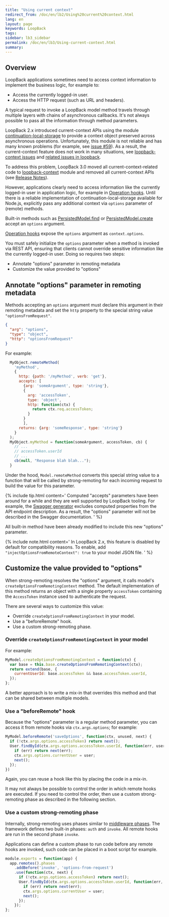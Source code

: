 ```yaml
---
title: "Using current context"
redirect_from: /doc/en/lb2/Using%20current%20context.html
lang: en
layout: page
keywords: LoopBack
tags:
sidebar: lb3_sidebar
permalink: /doc/en/lb3/Using-current-context.html
summary:
---
```


## Overview

LoopBack applications sometimes need to access context information to implement the business logic, for example to:

* Access the currently logged-in user.
* Access the HTTP request (such as URL and headers).

A typical request to invoke a LoopBack model method travels through multiple layers with chains of asynchronous callbacks. It's not always possible to pass all the information through method parameters. 

LoopBack 2.x introduced current-context APIs using the module
[continuation-local-storage](https://www.npmjs.com/package/continuation-local-storage)
to provide a context object preserved across asynchronous operations.
Unfortunately, this module is not reliable and has many known problems (for
example, see [issue #59](https://github.com/othiym23/node-continuation-local-storage/issues/59)).
As a result, the current-context feature does not work in many situations,
see [loopback-context issues](https://github.com/strongloop/loopback-context/issues)
and [related issues in loopback](https://github.com/strongloop/loopback/issues?utf8=%E2%9C%93&q=is%3Aissue%20getCurrentContext).

To address this problem, LoopBack 3.0 moved all current-context-related code to
[loopback-context](https://github.com/strongloop/loopback-context) module
and removed all current-context APIs (see
[Release Notes](3.0-Release-Notes.html#current-context-api-and-middleware-removed)).

However, applications clearly need to access information like the currently
logged-in user in application logic, for example in
[Operation hooks](Operation-hooks.html). Until there is a reliable
implementation of continuation-local-storage available for Node.js,
explicitly pass any additional context via `options` parameter
of (remote) methods.

Built-in methods such as
[PersistedModel.find](http://apidocs.strongloop.com/loopback/#persistedmodel-find)
or
[PersistedModel.create](http://apidocs.strongloop.com/loopback/#persistedmodel-create)
accept an `options` argument.

[Operation hooks](Operation-hooks.html) expose the `options` argument
as `context.options`.

You must safely initialize the `options` parameter when a method is invoked
via REST API, ensuring that clients cannot override sensitive information like
the currently logged-in user.  Doing so requires two steps:

- Annotate "options" parameter in remoting metadata
- Customize the value provided to "options"

## Annotate "options" parameter in remoting metadata

Methods accepting an `options` argument must declare this argument in their
remoting metadata and set the `http` property to the special string value
`"optionsFromRequest"`.

```json
{
  "arg": "options",
  "type": "object",
  "http": "optionsFromRequest"
}
```

For example:
```js
  MyObject.remoteMethod(
    'myMethod',
    {
      http: {path: '/myMethod', verb: 'get'},
      accepts: [
        {arg: 'someArgument', type: 'string'},
        {
          arg: 'accessToken',
          type: 'object',
          http: function(ctx) {
            return ctx.req.accessToken;
          }
        }
        ],
      returns: {arg: 'someResponse', type: 'string'}
    }
  );
  MyObject.myMethod = function(someArgument, accessToken, cb) {
    // ...
    // accessToken.userId
    // ...
    cb(null, "Response blah blah...");
  }
```

Under the hood, `Model.remoteMethod` converts this special string value
to a function that will be called by strong-remoting for each incoming request
to build the value for this parameter.

{% include tip.html content='
Computed "accepts" parameters have been around for a while and they are well supported by LoopBack tooling. For example, the [Swagger generator](Swagger-generator.htm) excludes computed properties from the API endpoint description. As a result, the "options" parameter will not be described in the Swagger documentation.
' %}

All built-in method have been already modified to include this new "options"
parameter.

{% include note.html content='
In LoopBack 2.x, this feature is disabled by default for compatibility reasons.  To enable, add `"injectOptionsFromRemoteContext": true` to your model JSON file.
' %}

## Customize the value provided to "options"

When strong-remoting resolves the "options" argument, it calls model's
`createOptionsFromRemotingContext` method. The default implementation of this
method returns an object with a single property `accessToken` containing
the `AccessToken` instance used to authenticate the request.

There are several ways to customize this value:

- Override `createOptionsFromRemotingContext` in your model.
- Use a "beforeRemote" hook.
- Use a custom strong-remoting phase.

### Override `createOptionsFromRemotingContext` in your model

For example:

```js
MyModel.createOptionsFromRemotingContext = function(ctx) {
  var base = this.base.createOptionsFromRemotingContext(ctx);
  return extend(base, {
    currentUserId: base.accessToken && base.accessToken.userId,
  });
};
```

A better approach is to write a mix-in that overrides this method and that can
be shared between multiple models.

### Use a "beforeRemote" hook

Because the "options" parameter is a regular method parameter, you can access
it from remote hooks via `ctx.args.options`; for example:

```js
MyModel.beforeRemote('saveOptions', function(ctx, unused, next) {
  if (!ctx.args.options.accessToken) return next();
  User.findById(ctx.args.options.accessToken.userId, function(err, user) {
    if (err) return next(err);
    ctx.args.options.currentUser = user;
    next();
  });
})
```

Again, you can reuse a hook like this by placing the code in a mix-in.

It may not always be possible to control the order in which remote hooks are
executed. If you need to control the order, then use a custom
strong-remoting phase as described in the following section.

### Use a custom strong-remoting phase

Internally, strong-remoting uses phases similar to [middleware
phases](https://loopback.io/doc/en/lb3/Defining-middleware.html). The framework
defines two built-in phases: `auth` and `invoke`. All remote hooks are run in
the second phase `invoke`.

Applications can define a custom phase to run code before any remote hooks are
invoked, such code can be placed in a boot script for example.

```js
module.exports = function(app) {
  app.remotes().phases
    .addBefore('invoke', 'options-from-request')
    .use(function(ctx, next) {
      if (!ctx.args.options.accessToken) return next();
      User.findById(ctx.args.options.accessToken.userId, function(err, user) {
        if (err) return next(err);
        ctx.args.options.currentUser = user;
        next();
      });
    });
};
```
